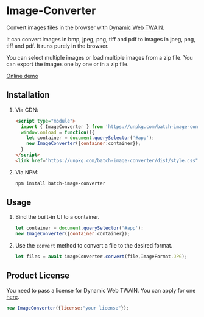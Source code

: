 # Image-Converter

Convert images files in the browser with [Dynamic Web TWAIN](https://www.dynamsoft.com/web-twain/overview).

It can convert images in bmp, jpeg, png, tiff and pdf to images in jpeg, png, tiff and pdf. It runs purely in the browser.

You can select multiple images or load multiple images from a zip file. You can export the images one by one or in a zip file.

[Online demo](https://tony-xlh.github.io/Image-Converter/)

## Installation

1. Via CDN:

   ```html
   <script type="module">
     import { ImageConverter } from 'https://unpkg.com/batch-image-converter/dist/image-converter.js';
     window.onload = function(){
       let container = document.querySelector('#app');
       new ImageConverter({container:container});
     }
   </script>
   <link href="https://unpkg.com/batch-image-converter/dist/style.css" rel="stylesheet">
   ```

2. Via NPM:

   ```bash
   npm install batch-image-converter
   ```
   
## Usage

1. Bind the built-in UI to a container.

   ```js
   let container = document.querySelector('#app');
   new ImageConverter({container:container});
   ```

2. Use the `convert` method to convert a file to the desired format.

   ```js
   let files = await imageConverter.convert(file,ImageFormat.JPG);
   ```

## Product License

You need to pass a license for Dynamic Web TWAIN. You can apply for one [here](https://www.dynamsoft.com/customer/license/trialLicense?product=dwt).

```js
new ImageConverter({license:"your license"});
```




